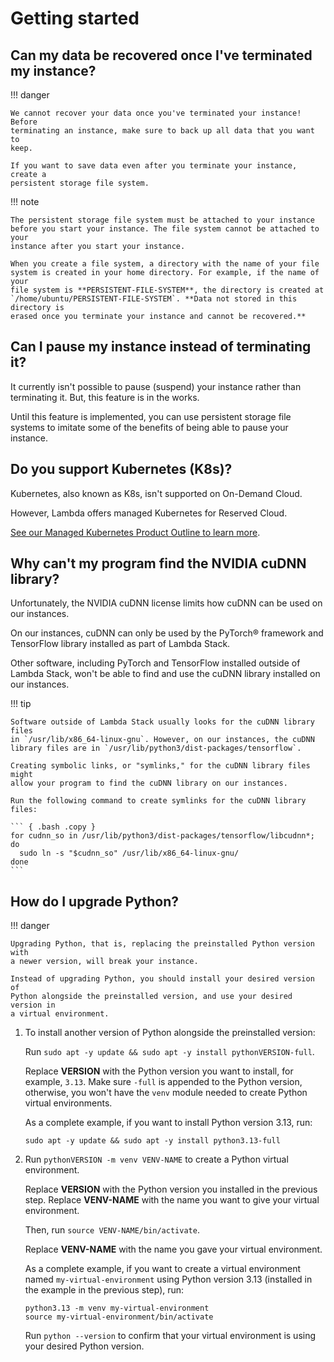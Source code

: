 # Getting started

## Can my data be recovered once I've terminated my instance?

!!! danger

    We cannot recover your data once you've terminated your instance! Before
    terminating an instance, make sure to back up all data that you want to
    keep.

    If you want to save data even after you terminate your instance, create a
    persistent storage file system.

!!! note

    The persistent storage file system must be attached to your instance
    before you start your instance. The file system cannot be attached to your
    instance after you start your instance.

    When you create a file system, a directory with the name of your file
    system is created in your home directory. For example, if the name of your
    file system is **PERSISTENT-FILE-SYSTEM**, the directory is created at
    `/home/ubuntu/PERSISTENT-FILE-SYSTEM`. **Data not stored in this directory is
    erased once you terminate your instance and cannot be recovered.**

## Can I pause my instance instead of terminating it?

It currently isn't possible to pause (suspend) your instance rather than
terminating it. But, this feature is in the works.

Until this feature is implemented, you can use persistent storage file systems
to imitate some of the benefits of being able to pause your instance.

## Do you support Kubernetes (K8s)?

Kubernetes, also known as K8s, isn't supported on On-Demand Cloud.

However, Lambda offers managed Kubernetes for Reserved Cloud.

[See our Managed Kubernetes Product Outline to learn more](../assets/pdf/Lambda_Kubernetes_One_Pager.pdf).

## Why can't my program find the NVIDIA cuDNN library?

Unfortunately, the NVIDIA cuDNN license limits how cuDNN can be used on our
instances.

On our instances, cuDNN can only be used by the PyTorch® framework and
TensorFlow library installed as part of Lambda Stack.

Other software, including PyTorch and TensorFlow installed outside of Lambda
Stack, won't be able to find and use the cuDNN library installed on our
instances.

!!! tip

    Software outside of Lambda Stack usually looks for the cuDNN library files
    in `/usr/lib/x86_64-linux-gnu`. However, on our instances, the cuDNN
    library files are in `/usr/lib/python3/dist-packages/tensorflow`.
    
    Creating symbolic links, or "symlinks," for the cuDNN library files might
    allow your program to find the cuDNN library on our instances.
    
    Run the following command to create symlinks for the cuDNN library files:

    ``` { .bash .copy }
    for cudnn_so in /usr/lib/python3/dist-packages/tensorflow/libcudnn*; do
      sudo ln -s "$cudnn_so" /usr/lib/x86_64-linux-gnu/
    done
    ```

## How do I upgrade Python?

!!! danger

    Upgrading Python, that is, replacing the preinstalled Python version with
    a newer version, will break your instance.

    Instead of upgrading Python, you should install your desired version of
    Python alongside the preinstalled version, and use your desired version in
    a virtual environment.

1. To install another version of Python alongside the preinstalled version:

   Run `sudo apt -y update && sudo apt -y install pythonVERSION-full`.

   Replace **VERSION** with the Python version you want to install, for
   example, `3.13`. Make sure `-full` is appended to the Python version,
   otherwise, you won't have the `venv` module needed to create Python virtual
   environments.

   As a complete example, if you want to install Python version 3.13, run:

   ``` { .sh .copy }
   sudo apt -y update && sudo apt -y install python3.13-full
   ```

2. Run `pythonVERSION -m venv VENV-NAME` to create a Python virtual
   environment.

   Replace **VERSION** with the Python version you installed in the previous
   step. Replace **VENV-NAME** with the name you want to give your virtual
   environment.

   Then, run `source VENV-NAME/bin/activate`.

   Replace **VENV-NAME** with the name you gave your virtual environment.

   As a complete example, if you want to create a virtual environment named
   `my-virtual-environment` using Python version 3.13 (installed in the
   example in the previous step), run:

   ``` { .sh .copy }
   python3.13 -m venv my-virtual-environment
   source my-virtual-environment/bin/activate
   ```

   Run `python --version` to confirm that your virtual environment is using
   your desired Python version.
